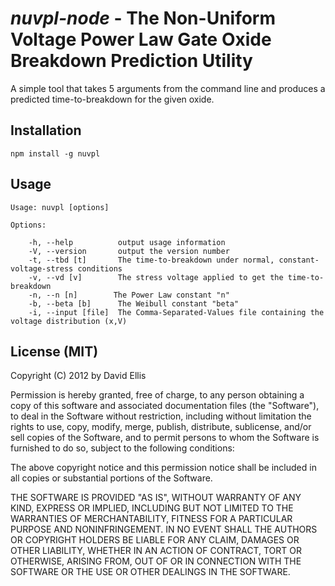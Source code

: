 # *nuvpl-node* - The Non-Uniform Voltage Power Law Gate Oxide Breakdown Prediction Utility

A simple tool that takes 5 arguments from the command line and produces a predicted time-to-breakdown for the given oxide.

## Installation

    npm install -g nuvpl

## Usage

    Usage: nuvpl [options]
    
    Options:
    
        -h, --help          output usage information
        -V, --version       output the version number
        -t, --tbd [t]       The time-to-breakdown under normal, constant-voltage-stress conditions
        -v, --vd [v]        The stress voltage applied to get the time-to-breakdown
        -n, --n [n]        The Power Law constant "n"
        -b, --beta [b]      The Weibull constant "beta"
        -i, --input [file]  The Comma-Separated-Values file containing the voltage distribution (x,V)

## License (MIT)

Copyright (C) 2012 by David Ellis

Permission is hereby granted, free of charge, to any person obtaining a copy
of this software and associated documentation files (the "Software"), to deal
in the Software without restriction, including without limitation the rights
to use, copy, modify, merge, publish, distribute, sublicense, and/or sell
copies of the Software, and to permit persons to whom the Software is
furnished to do so, subject to the following conditions:

The above copyright notice and this permission notice shall be included in
all copies or substantial portions of the Software.

THE SOFTWARE IS PROVIDED "AS IS", WITHOUT WARRANTY OF ANY KIND, EXPRESS OR
IMPLIED, INCLUDING BUT NOT LIMITED TO THE WARRANTIES OF MERCHANTABILITY,
FITNESS FOR A PARTICULAR PURPOSE AND NONINFRINGEMENT. IN NO EVENT SHALL THE
AUTHORS OR COPYRIGHT HOLDERS BE LIABLE FOR ANY CLAIM, DAMAGES OR OTHER
LIABILITY, WHETHER IN AN ACTION OF CONTRACT, TORT OR OTHERWISE, ARISING FROM,
OUT OF OR IN CONNECTION WITH THE SOFTWARE OR THE USE OR OTHER DEALINGS IN
THE SOFTWARE.
